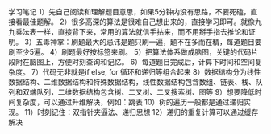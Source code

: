 学习笔记
1）先自己阅读和理解题目意思，如果5分钟内没有思路，不要死磕，直接看最佳题解。
2）很多高深的算法是很难自己想出来的，直接学习即可。就像九九乘法表一样，直接背下来，常用的算法就信手拈来，而不用掰手指去推论和证明。
3）五毒神掌：刷题最大的忌讳是题只刷一遍，题不在多而在精，每道题目要刷至少5遍。
4）刷题最好按标签来刷。
5）把算法体系做成脑图，关键的代码片段附在脑图上，方便时刻查询和记忆。
6）每道题目完成后，计算下时间和空间复杂度。
7）代码无非就是if else, for 循环和递归等组合起来
8）数据结构分为线性数据结构、二维数据结构和特殊数据结构，线性数据结构包含数组、链表、栈、队列和双端队列，二维数据结构包含树、二叉树、二叉搜索树、图等
9）想要降低时间复杂度，可以通过升维解决，例如：跳表
10）树的遍历一般都是通过递归实现。
11）时刻记住：双指针夹逼法、递归思想
12）递归的重复计算可以通过缓存解决
